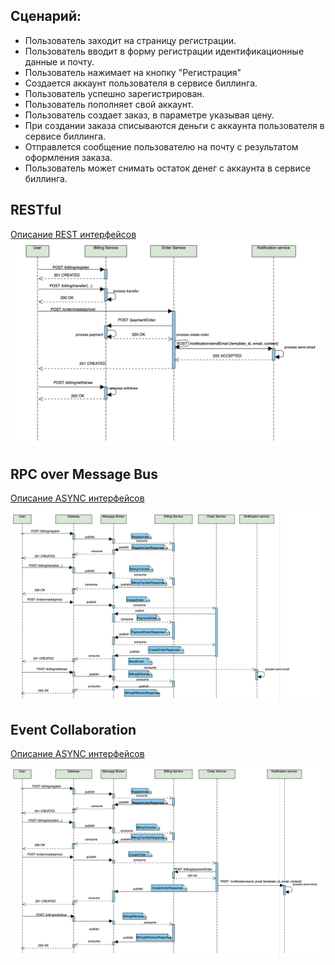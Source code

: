
## Сценарий:

- Пользователь заходит на страницу регистрации. 
- Пользователь вводит в форму регистрации идентификационные данные и почту. 
- Пользователь нажимает на кнопку "Регистрация"
- Создается аккаунт пользователя в сервисе биллинга.
- Пользователь успешно зарегистрирован. 
- Пользователь пополняет свой аккаунт.
- Пользователь создает заказ, в параметре указывая цену.
- При создании заказа списываются деньги с аккаунта пользователя в сервисе биллинга.
- Отправлется сообщение пользователю на почту с результатом оформления заказа.
- Пользователь может снимать остаток денег с аккаунта в сервисе биллинга.

## RESTful

[Описание REST интерфейсов](http://petstore.swagger.io/?url=https://raw.githubusercontent.com/gigi090782/2021-06-otus-arch-Krasilova/api_spec/homework6/restful/rest-openapi.yaml)
![restful](README.assets/restful.png)

## RPC over Message Bus

[Описание ASYNC интерфейсов](./message-bus/bus-asyncapi.yaml)

![message_bus](README.assets/message_bus.png)

## Event Collaboration

[Описание ASYNC интерфейсов](./event-collab/collab-asyncapi.yaml)

![event](README.assets/event.png)
